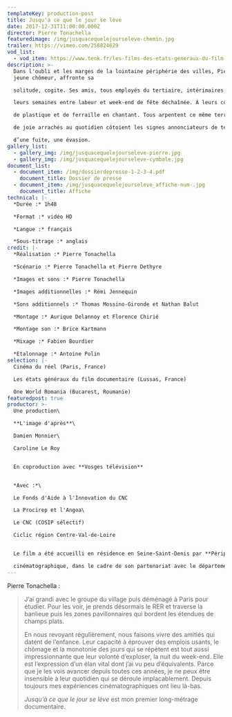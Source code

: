 ```yaml
---
templateKey: production-post
title: Jusqu'à ce que le jour se lève
date: 2017-12-31T11:00:00.000Z
director: Pierre Tonachella
featuredimage: /img/jusquacequelejourseleve-chemin.jpg
trailer: https://vimeo.com/258824629
vod_list:
  - vod_item: https://www.tenk.fr/les-films-des-etats-generaux-du-film-documentaire/jusqu-a-ce-que-le-jour-se-leve.html
description: >-
  Dans l'oubli et les marges de la lointaine périphérie des villes, Pierre,
  jeune chômeur, affronte sa

  solitude, cogite. Ses amis, tous employés du tertiaire, intérimaires du bâtiment ou chômeurs, partagent

  leurs semaines entre labeur et week-end de fête déchaînée. À leurs côtés, Théo, martèle des déchets

  de plastique et de ferraille en chantant. Tous arpentent ce même territoire de champs plats, là où les cris

  de joie arrachés au quotidien côtoient les signes annonciateurs de temps obscurs. Pour tenter de faire

  d’une fuite, une évasion.
gallery_list:
  - gallery_img: /img/jusquacequelejourseleve-pierre.jpg
  - gallery_img: /img/jusquacequelejourseleve-cymbale.jpg
document_list:
  - document_item: /img/dossierdepresse-1-2-3-4.pdf
    document_title: Dossier de presse
  - document_item: /img/jusquacequelejourseleve_affiche-num-.jpg
    document_title: Affiche
technical: |-
  *Durée :* 1h48

  *Format :* vidéo HD

  *Langue :* français

  *Sous-titrage :* anglais
credit: |-
  *Réalisation :* Pierre Tonachella

  *Scénario :* Pierre Tonachella et Pierre Dethyre

  *Images et sons :* Pierre Tonachella

  *Images additionnelles :* Rémi Jennequin

  *Sons additionnels :* Thomas Mossino-Gironde et Nathan Balut

  *Montage :* Aurique Delannoy et Florence Chirié

  *Montage son :* Brice Kartmann

  *Mixage :* Fabien Bourdier

  *Etalonnage :* Antoine Polin
selection: |-
  Cinéma du réel (Paris, France)

  Les états généraux du film documentaire (Lussas, France)

  One World Romania (Bucarest, Roumanie)
featuredpost: true
productor: >-
  Une production\

  **L'image d'après**\

  Damien Monnier\

  Caroline Le Roy


  En coproduction avec **Vosges télévision**


  *Avec :*\

  Le Fonds d'Aide à l'Innovation du CNC

  La Procirep et l'Angoa\

  Le CNC (COSIP sélectif)

  Ciclic région Centre-Val-de-Loire


  Le film a été accueilli en résidence en Seine-Saint-Denis par **Périphérie**, centre de création

  cinématographique, dans le cadre de son partenariat avec le département.
---
```

Pierre Tonachella :

> J’ai grandi avec le groupe du village puis déménagé à Paris pour étudier. Pour les voir, je prends
> désormais le RER et traverse la banlieue puis les zones pavillonnaires qui bordent les étendues de
> champs plats.
>
> En nous revoyant régulièrement, nous faisons vivre des amitiés qui datent de l’enfance.
> Leur capacité à éprouver des emplois usants, le chômage et la monotonie des jours qui se répètent est
> tout aussi impressionnante que leur volonté d’exploser, la nuit du week-end. Elle est l’expression d’un
> élan vital dont j’ai vu peu d’équivalents. Parce que je les vois avancer depuis toutes ces années, je ne
> peux être insensible à leur quotidien qui se déroule implacablement.
> Depuis toujours mes expériences cinématographiques ont lieu là-bas.
>
> *Jusqu’à ce que le jour se lève* est mon premier long-métrage documentaire.